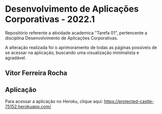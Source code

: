 # Desenvolvimento de Aplicações Corporativas - 2022.1

Repositório referente a atividade academica "Tarefa 01", pertencente a disciplina Desenvolvimento de Aplicações Corporativas.

A alteração realizada foi o aprimoramento de todas as páginas possíveis de se acessar na aplicação, buscando uma visualização minimalista e agradável.

## Vitor Ferreira Rocha

## Aplicação
Para acessar a aplicação no Heroku, clique aqui: https://protected-castle-75152.herokuapp.com/
